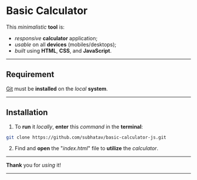 # Basic Calculator

This *minimalistic* **tool** is:

* *responsive* **calculator** application;
* *usable* on all **devices** (mobiles/desktops);
* *built* using **HTML**, **CSS**, and **JavaScript**.

<hr/>

## Requirement

[Git](https://git-scm.com/downloads "Download Git") must be **installed** on the *local* **system**.

<hr/>

## Installation

1. To **run** it *locally*, **enter** this *command* in the **terminal**:

```bash
git clone https://github.com/subhatav/basic-calculator-js.git
```

2. Find and **open** the "*index.html*" file to **utilize** the *calculator*.

<hr/>

**Thank** you for *using* it!

<hr/>
